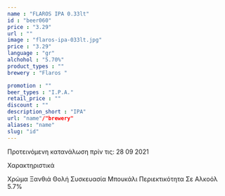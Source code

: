 ```yaml
---
name : "FLAROS IPA 0.33lt"
id : "beer060"
price : "3.29"
url : ""
image : "flaros-ipa-033lt.jpg"
price : "3.29"
language : "gr"
alchohol : "5.70%"
product_types : ""
brewery : "Flaros "

promotion : ""
beer_types : "I.P.A."
retail_price : ""
discount : ""
description_short : "IPA"
url: "name"/"brewery"
aliases: "name"
slug: "id"
---
```


Προτεινόμενη κατανάλωση πρίν τις: 28 09 2021

Χαρακτηριστικά

Χρώμα
Ξανθιά Θολή
Συσκευασία
Μπουκάλι
Περιεκτικότητα Σε Αλκοόλ
5.7%